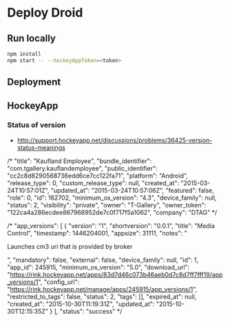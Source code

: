 # Deploy Droid

## Run locally

```bash
npm install
npm start -- --hockeyAppToken=<token>
```

## Deployment

## HockeyApp

### Status of version
* http://support.hockeyapp.net/discussions/problems/36425-version-status-meanings


/*
"title": "Kaufland Employee",
"bundle_identifier": "com.tgallery.kauflandemployee",
"public_identifier": "cc2c8d8290568736edd6ce7cc122fa71",
"platform": "Android",
"release_type": 0,
"custom_release_type": null,
"created_at": "2015-03-24T10:57:01Z",
"updated_at": "2015-03-24T10:57:06Z",
"featured": false,
"role": 0,
"id": 162702,
"minimum_os_version": "4.3",
"device_family": null,
"status": 2,
"visibility": "private",
"owner": "T-Gallery",
"owner_token": "122ca4a286ecdee867968952de7c0f717f5a1062",
"company": "DTAG"
*/

/*
"app_versions": [
   {
     "version": "1",
     "shortversion": "0.0.1",
     "title": "Media Control",
     "timestamp": 1446204001,
     "appsize": 31111,
     "notes": "<p>Launches cm3 uri that is provided by broker</p>",
     "mandatory": false,
     "external": false,
     "device_family": null,
     "id": 1,
     "app_id": 245915,
     "minimum_os_version": "5.0",
     "download_url":
     "https://rink.hockeyapp.net/apps/83d7d46c073b46aeb0d7c8d7ff7fff19/app_versions/1",
     "config_url": "https://rink.hockeyapp.net/manage/apps/245915/app_versions/1",
     "restricted_to_tags": false,
     "status": 2,
     "tags": [],
     "expired_at": null,
     "created_at": "2015-10-30T11:19:31Z",
     "updated_at": "2015-10-30T12:15:35Z"
   }
 ],
 "status": "success"
*/
